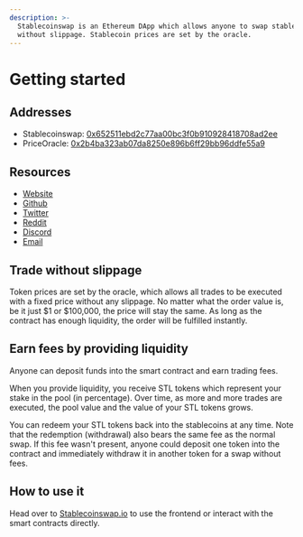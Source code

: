 ```yaml
---
description: >-
  Stablecoinswap is an Ethereum DApp which allows anyone to swap stablecoins
  without slippage. Stablecoin prices are set by the oracle.
---
```


# Getting started

## Addresses

* Stablecoinswap: [0x652511ebd2c77aa00bc3f0b910928418708ad2ee](https://etherscan.io/address/0x652511ebd2c77aa00bc3f0b910928418708ad2ee)
* PriceOracle: [0x2b4ba323ab07da8250e896b6ff29bb96ddfe55a9](https://etherscan.io/address/0x2b4ba323ab07da8250e896b6ff29bb96ddfe55a9)

## Resources

* [Website](https://stablecoinswap.io)
* [Github](https://github.com/stablecoinswap)
* [Twitter](https://twitter.com/stableswapdex)
* [Reddit](https://reddit.com/r/stablecoinswap)
* [Discord](http://discord.gg/hTmxYUJ)
* [Email](mailto:info@stablecoinswap.io)

## Trade without slippage

Token prices are set by the oracle, which allows all trades to be executed with a fixed price without any slippage. No matter what the order value is, be it just $1 or $100,000, the price will stay the same. As long as the contract has enough liquidity, the order will be fulfilled instantly.

## Earn fees by providing liquidity

Anyone can deposit funds into the smart contract and earn trading fees.

When you provide liquidity, you receive STL tokens which represent your stake in the pool \(in percentage\). Over time, as more and more trades are executed, the pool value and the value of your STL tokens grows.

You can redeem your STL tokens back into the stablecoins at any time. Note that the redemption \(withdrawal\) also bears the same fee as the normal swap. If this fee wasn't present, anyone could deposit one token into the contract and immediately withdraw it in another token for a swap without fees.

## How to use it

Head over to [Stablecoinswap.io](http://stablecoinswap.io) to use the frontend or interact with the smart contracts directly.

